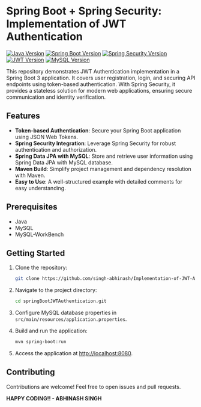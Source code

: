 # Spring Boot + Spring Security: Implementation of JWT Authentication

[![Java Version](https://img.shields.io/badge/Java-23-green.svg)](https://docs.oracle.com/en/java/javase/11/)
[![Spring Boot Version](https://img.shields.io/badge/Spring%20Boot-3.3.4-green.svg)](https://spring.io/projects/spring-boot)
[![Spring Security Version](https://img.shields.io/badge/Spring%20Security-green.svg)](https://spring.io/projects/spring-security)
[![JWT Version](https://img.shields.io/badge/JWT-0.11.5-green.svg)](https://github.com/jwtk/jjwt)
[![MySQL Version](https://img.shields.io/badge/MySQL-8.0.33-blue.svg)](https://www.mysql.com/)

This repository demonstrates JWT Authentication implementation in a Spring Boot 3 application. It covers user registration, login, and securing API endpoints using token-based authentication. With Spring Security, it provides a stateless solution for modern web applications, ensuring secure communication and identity verification.

## Features

- **Token-based Authentication**: Secure your Spring Boot application using JSON Web Tokens.
- **Spring Security Integration**: Leverage Spring Security for robust authentication and authorization.
- **Spring Data JPA with MySQL**: Store and retrieve user information using Spring Data JPA with MySQL database.
- **Maven Build**: Simplify project management and dependency resolution with Maven.
- **Easy to Use**: A well-structured example with detailed comments for easy understanding.

## Prerequisites

- Java
- MySQL
- MySQL-WorkBench

## Getting Started

1. Clone the repository:

   ```bash
   git clone https://github.com/singh-abhinash/Implementation-of-JWT-Authentication.git
   ```

2. Navigate to the project directory:

   ```bash
   cd springBootJWTAuthentication.git
   ```

3. Configure MySQL database properties in `src/main/resources/application.properties`.

4. Build and run the application:

   ```bash
   mvn spring-boot:run
   ```

5. Access the application at [http://localhost:8080](http://localhost:8080).

## Contributing

Contributions are welcome! Feel free to open issues and pull requests.

**HAPPY CODING!! - ABHINASH SINGH**
